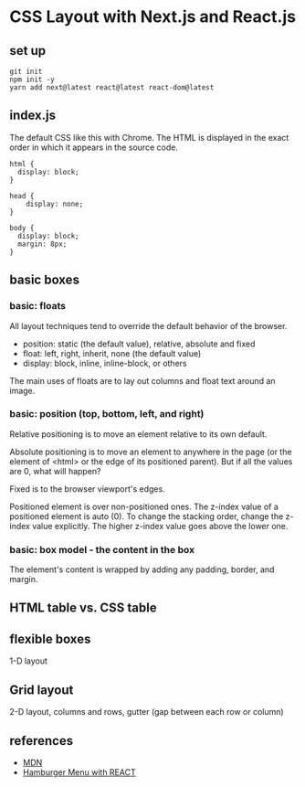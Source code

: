 # CSS Layout with Next.js and React.js

## set up
```
git init
npm init -y
yarn add next@latest react@latest react-dom@latest
```

## index.js
The default CSS like this with Chrome. The HTML is displayed in the exact order in which it appears in the source code.
```
html {
  display: block;
}

head {
    display: none;
}

body {
  display: block;
  margin: 8px;
}
```

## basic boxes

### basic: floats

All layout techniques tend to override the default behavior of the browser.
* position: static (the default value), relative, absolute and fixed
* float: left, right, inherit, none (the default value)
* display: block, inline, inline-block, or others

The main uses of floats are to lay out columns and float text around an image.

### basic: position (top, bottom, left, and right)

Relative positioning is to move an element relative to its own default.

Absolute positioning is to move an element to anywhere in the page (or the element of \<html\> or the edge of its positioned parent). But if all the values are 0, what will happen?

Fixed is to the browser viewport's edges.

Positioned element is over non-positioned ones.
The z-index value of a positioned element is auto (0). To change the stacking order, change the z-index value explicitly. The higher z-index value goes above the lower one.

### basic: box model - the content in the box
The element's content is wrapped by adding any padding, border, and margin.

## HTML table vs. CSS table

## flexible boxes
1-D layout

## Grid layout
2-D layout, columns and rows, gutter (gap between each row or column)




## references
* [MDN](https://developer.mozilla.org/en-US/docs/Learn/CSS/CSS_layout/Introduction)
* [Hamburger Menu with REACT](https://codepen.io/naturalclar/pen/zEwvbg)

